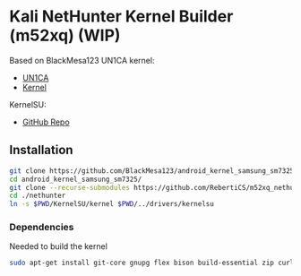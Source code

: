 # Kali NetHunter Kernel Builder (m52xq) (WIP)

Based on BlackMesa123 UN1CA kernel:
 - [UN1CA](https://github.com/BlackMesa123/UN1CA)
 - [Kernel](https://github.com/BlackMesa123/android_kernel_samsung_sm7325)

KernelSU:
 - [GitHub Repo](https://github.com/tiann/KernelSU)


## Installation

``` bash
git clone https://github.com/BlackMesa123/android_kernel_samsung_sm7325.git -b sep-15/ksu
cd android_kernel_samsung_sm7325/
git clone --recurse-submodules https://github.com/RebertiCS/m52xq_nethunter_kernel_builder nethunter
cd ./nethunter
ln -s $PWD/KernelSU/kernel $PWD/../drivers/kernelsu
```

### Dependencies

Needed to build the kernel

``` bash
sudo apt-get install git-core gnupg flex bison build-essential zip curl zlib1g-dev libc6-dev-i386 x11proto-core-dev libx11-dev lib32z1-dev libgl1-mesa-dev libxml2-utils xsltproc unzip fontconfig clang axel xz-utils make ccache openssl libssl-dev bc
```
